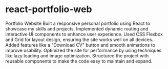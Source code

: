 # react-portfolio-web
Portfolio Website
Built a responsive personal portfolio using React to showcase my skills and projects.
Implemented dynamic routing and interactive UI components to enhance user experience.
Used CSS Flexbox and Grid for layout design, ensuring the site works well on all devices.
Added features like a "Download CV" button and smooth animations to improve usability.
Optimized the site for performance by using techniques like lazy loading and image optimization.
Structured the project with reusable components to make the code easy to maintain and expand.
